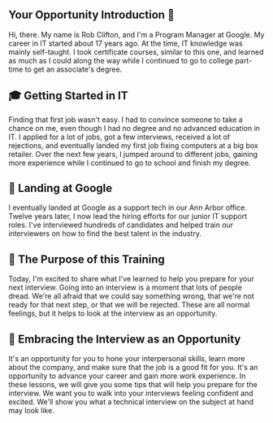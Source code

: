 ## Your Opportunity Introduction 👋


Hi, there. My name is Rob Clifton, and I'm a Program Manager at Google. My career in IT started about 17 years ago. At the time, IT knowledge was mainly self-taught. I took certificate courses, similar to this one, and learned as much as I could along the way while I continued to go to college part-time to get an associate's degree.

## 🎓 Getting Started in IT

Finding that first job wasn't easy. I had to convince someone to take a chance on me, even though I had no degree and no advanced education in IT. I applied for a lot of jobs, got a few interviews, received a lot of rejections, and eventually landed my first job fixing computers at a big box retailer. Over the next few years, I jumped around to different jobs, gaining more experience while I continued to go to school and finish my degree.

## 💼 Landing at Google

I eventually landed at Google as a support tech in our Ann Arbor office. Twelve years later, I now lead the hiring efforts for our junior IT support roles. I've interviewed hundreds of candidates and helped train our interviewers on how to find the best talent in the industry.

## 🎯 The Purpose of this Training

Today, I'm excited to share what I've learned to help you prepare for your next interview. Going into an interview is a moment that lots of people dread. We're all afraid that we could say something wrong, that we're not ready for that next step, or that we will be rejected. These are all normal feelings, but it helps to look at the interview as an opportunity.

## 🌟 Embracing the Interview as an Opportunity

It's an opportunity for you to hone your interpersonal skills, learn more about the company, and make sure that the job is a good fit for you. It's an opportunity to advance your career and gain more work experience. In these lessons, we will give you some tips that will help you prepare for the interview. We want you to walk into your interviews feeling confident and excited. We'll show you what a technical interview on the subject at hand may look like.